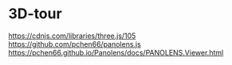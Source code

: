 # 3D-tour   
https://cdnjs.com/libraries/three.js/105   
https://github.com/pchen66/panolens.js   
https://pchen66.github.io/Panolens/docs/PANOLENS.Viewer.html
